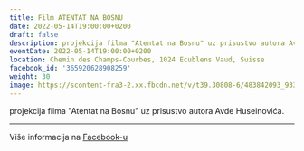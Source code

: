 ```yaml
---
title: Film ATENTAT NA BOSNU
date: 2022-05-14T19:00:00+0200
draft: false
description: projekcija filma "Atentat na Bosnu" uz prisustvo autora Avde Huseinovića.
eventDate: 2022-05-14T19:00:00+0200
location: Chemin des Champs-Courbes, 1024 Ecublens Vaud, Suisse
facebook_id: '365920628908259'
weight: 30
image: https://scontent-fra3-2.xx.fbcdn.net/v/t39.30808-6/483842093_9330013443761058_8599832410174975788_n.jpg?_nc_cat=104&ccb=1-7&_nc_sid=9e60e4&_nc_ohc=my33zpVzOZAQ7kNvwFFcVfF&_nc_oc=AdnIb8dgpVE94IaHDYy_w-O-F5K57CeiJ-88OUzG6Nkn24XJtIIT8a7QubhkPwRvyeM&_nc_zt=23&_nc_ht=scontent-fra3-2.xx&edm=ABTKTjYEAAAA&_nc_gid=r5uuwwDPuSUtykq09lUSbA&_nc_tpa=Q5bMBQF8hgI6aT9TmLg98G7TafmJHk14yCPnayEEgZCvzI__YLxI64fezLjp7oBf20kyVOO3jKm-DObUPQ&oh=00_AfcJ4lIGTvedog_B__tYMJul9CFOO0AlFz75PC49ee8s1A&oe=690B3ED3
---
```


projekcija filma "Atentat na Bosnu" uz prisustvo autora Avde Huseinovića.

---

Više informacija na [Facebook-u](https://facebook.com/events/365920628908259)